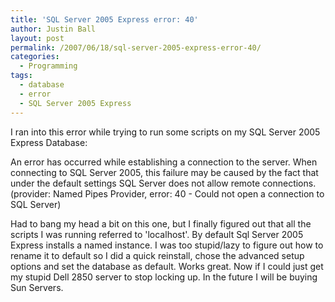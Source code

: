 ```yaml
---
title: 'SQL Server 2005 Express error: 40'
author: Justin Ball
layout: post
permalink: /2007/06/18/sql-server-2005-express-error-40/
categories:
  - Programming
tags:
  - database
  - error
  - SQL Server 2005 Express
---
```


I ran into this error while trying to run some scripts on my SQL Server 2005 Express Database:

An error has occurred while establishing a connection to the server. When connecting to SQL Server 2005, this failure may be caused by the fact that under the default settings SQL Server does not allow remote connections. (provider: Named Pipes Provider, error: 40 - Could not open a connection to SQL Server)

Had to bang my head a bit on this one, but I finally figured out that all the scripts I was running referred to 'localhost'. By default Sql Server 2005 Express installs a named instance. I was too stupid/lazy to figure out how to rename it to default so I did a quick reinstall, chose the advanced setup options and set the database as default. Works great. Now if I could just get my stupid Dell 2850 server to stop locking up. In the future I will be buying Sun Servers.